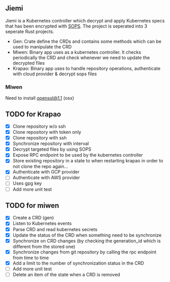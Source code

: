 ## Jiemi

Jiemi is a Kubernetes controller which decrypt and apply Kubernetes specs that has been encrypted with [SOPS](https://github.com/mozilla/sops). The project is seperated into 3 seperate Rust projects.

- Gen: Crate define the CRDs and contains some methods which can be used to manipulate the CRD
- Miwen: Binary app uses as a kubernetes controller. It checks periodically the CRD and check whenever we need to update the decrypted files
- Krapao: Binary app uses to handle repository operations, authenticate with cloud provider & decrypt sops files

### Miwen

Need to install openssl@1.1 (osx)

## TODO for Krapao

- [x] Clone repository w/o ssh
- [x] Clone repository with token only
- [x] Clone repository with ssh
- [x] Synchronize repository with interval
- [x] Decrypt targeted files by using SOPS
- [x] Expose RPC endpoint to be used by the kubernetes controller
- [x] Store existing repository in a state to when restarting krapao in order to not clone the repo again...
- [x] Authenticate with GCP provider
- [ ] Authenticate with AWS provider 
- [ ] Uses gpg key
- [ ] Add more unit test

## TODO for miwen

- [x] Create a CRD (gen)
- [x] Listen to Kubernetes events
- [x] Parse CRD and read kubernetes secrets
- [x] Update the status of the CRD when something need to be synchronize
- [x] Synchronize on CRD changes (by checking the generation_id which is different from the stored one)
- [x] Synchronize changes from git repository by calling the rpc endpoint from time to time
- [x] Add a limit to the number of synchronization status in the CRD
- [ ] Add more unit test
- [ ] Delete an item of the state when a CRD is removed